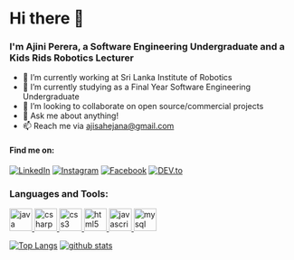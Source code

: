 <h1>Hi there 👋</h1>
<h3>I'm Ajini Perera, a Software Engineering Undergraduate and a Kids Rids Robotics Lecturer</h3>

- 🔭 I’m currently working at Sri Lanka Institute of Robotics
- 🌱 I’m currently studying as a Final Year Software Engineering Undergraduate
- 👯 I’m looking to collaborate on open source/commercial projects
- 💬 Ask me about anything! 
- 📫 Reach me via ajisahejana@gmail.com
<h4 align="left">Find me on:</h4>
<a href="https://www.linkedin.com/in/ajini-perera/" target="_blank"><img src="https://img.shields.io/badge/LinkedIn-%230077B5.svg?&style=flat-square&logo=linkedin&logoColor=white" alt="LinkedIn"></a>
<a href="https://www.instagram.com/ajini_sahaejana/" target="_blank"><img src="https://img.shields.io/badge/Instagram-%23E4405F.svg?&style=flat-square&logo=instagram&logoColor=white" alt="Instagram"></a>
<a href="https://www.facebook.com/ajini.sahaejana/" target="_blank"><img src="https://img.shields.io/badge/Facebook-%231877F2.svg?&style=flat-square&logo=facebook&logoColor=white" alt="Facebook"></a>
<a href="https://dev.to/ajinisahaejana" target="_blank"><img src="https://img.shields.io/badge/DEV-%230A0A0A.svg?&style=flat-square&logo=DEV.to&logoColor=white" alt="DEV.to"></a>
<h3 align="left">Languages and Tools:</h3>
<p align="left"> <a href="https://www.java.com/en/" target="_blank"> <img
            src="https://devicon.dev/devicon.git/icons/java/java-plain.svg" alt="java"
            width="40" height="40" /> </a> <a href="https://www.w3schools.com/cs/" target="_blank"> <img
            src="https://devicon.dev/devicon.git/icons/csharp/csharp-plain.svg" alt="csharp"
            width="40" height="40" /> </a> <a href="https://www.w3schools.com/css/" target="_blank"> <img
            src="https://devicons.github.io/devicon/devicon.git/icons/css3/css3-original-wordmark.svg" alt="css3"
            width="40" height="40" /> </a> <a href="https://www.w3.org/html/" target="_blank"> <img
            src="https://devicons.github.io/devicon/devicon.git/icons/html5/html5-original-wordmark.svg" alt="html5"
            width="40" height="40" /> </a> </a> <a href="https://developer.mozilla.org/en-US/docs/Web/JavaScript"
        target="_blank"> <img src="https://devicons.github.io/devicon/devicon.git/icons/javascript/javascript-original.svg"
            alt="javascript" width="40" height="40" /> </a> <a href="https://www.mysql.com/" target="_blank"> <img
            src="https://devicons.github.io/devicon/devicon.git/icons/mysql/mysql-original-wordmark.svg" alt="mysql"
            width="40" height="40" /> </a> </p>
 
[![Top Langs](https://github-readme-stats.vercel.app/api/top-langs/?username=ajini-sahaejana&layout=compact)](https://github.com/anuraghazra/github-readme-stats)
[![github stats](https://github-readme-stats.vercel.app/api?username=ajini-sahaejana&show_icons=true)](https://github.com/anuraghazra/github-readme-stats)

<!--
https://github.com/ajini-sahaejana
<p align="left"> <img src="https://komarev.com/ghpvc/?username=ajini-sahaejana&color=brightgreen" alt="ajini" /> </p>
![](https://img.shields.io/badge/<WORD_ON_LEFT>-<WORD_ON_RIGHT>-informational?style=flat&logo=data:image/svg%2bxml;base64,<BASE64_DATA>)
![](https://img.shields.io/badge/<WORD_ON_LEFT>-<WORD_ON_RIGHT>-informational?style=flat&logo=<LOGO_NAME>&logoColor=white&color=2bbc8a)
-->
